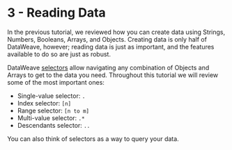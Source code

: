 # 3 - Reading Data

In the previous tutorial, we reviewed how you can create data using Strings, Numbers, Booleans, Arrays, and Objects. Creating data is only half of DataWeave, however; reading data is just as important, and the features available to do so are just as robust.

DataWeave [selectors](https://docs.mulesoft.com/dataweave/latest/dataweave-selectors) allow navigating any combination of Objects and Arrays to get to the data you need. Throughout this tutorial we will review some of the most important ones:

* Single-value selector: `.`
* Index selector: `[n]`
* Range selector: `[n to m]`
* Multi-value selector: `.*`
* Descendants selector: `..`

You can also think of selectors as a way to query your data.
